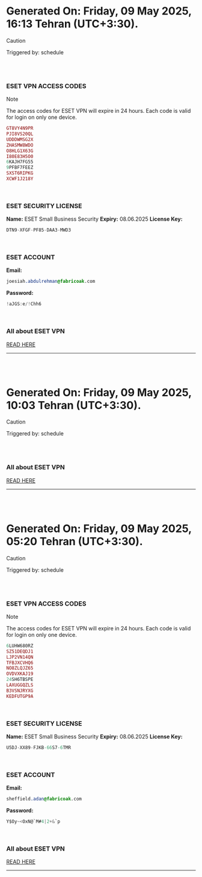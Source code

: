 # Generated On: Friday, 09 May 2025, 16:13 Tehran (UTC+3:30).

> [!CAUTION]
> Triggered by: schedule

<br><br>

### ESET VPN ACCESS CODES

> [!NOTE]
> The access codes for ESET VPN will expire in 24 hours.
> Each code is valid for login on only one device.

```ruby
GT8VY4N9PR
PJI8VS20QL
UDDDWMSG2X
ZHASMW8WDO
O8HLG1X63G
I80E83H5O0
6KAJH7FG55
9PFBF7FEEZ
SXST6RIPKG
XCWF1J218Y
```

<br>

### ESET SECURITY LICENSE

**Name:** ESET Small Business Security
**Expiry:** 08.06.2025
**License Key:**

```POV-Ray SDL
DTN9-XFGF-PF85-DAA3-MWD3
```

<br>

### ESET ACCOUNT

**Email:**

```CSS
joesiah.abdulrehman@fabricoak.com
```

**Password:**

```POV-Ray SDL
!aJGS:e/!Chh6
```

<br>

### All about ESET VPN

[READ HERE](https://t.me/F_NiREvil/2113)

---

<br><br>

# Generated On: Friday, 09 May 2025, 10:03 Tehran (UTC+3:30).

> [!CAUTION]
> Triggered by: schedule

<br><br>

### All about ESET VPN

[READ HERE](https://t.me/F_NiREvil/2113)

---

<br><br>

# Generated On: Friday, 09 May 2025, 05:20 Tehran (UTC+3:30).

> [!CAUTION]
> Triggered by: schedule

<br><br>

### ESET VPN ACCESS CODES

> [!NOTE]
> The access codes for ESET VPN will expire in 24 hours.
> Each code is valid for login on only one device.

```ruby
6LUHW680RZ
SZ51DEQDJ1
LJP2VN14QN
TFBJXCVHQ6
NO8ZLQJZ65
OVDVXKAJ19
24SH6TBSPE
LAXUGGQZLS
B3VSNJRYXG
KEDFUTGP9A
```

<br>

### ESET SECURITY LICENSE

**Name:** ESET Small Business Security
**Expiry:** 08.06.2025
**License Key:**

```POV-Ray SDL
U5DJ-XX89-FJKB-66S7-6TMR
```

<br>

### ESET ACCOUNT

**Email:**

```CSS
sheffield.adan@fabricoak.com
```

**Password:**

```POV-Ray SDL
Y$Oy~<OxN@`M#4|2+&`p
```

<br>

### All about ESET VPN

[READ HERE](https://t.me/F_NiREvil/2113)

---

<br><br>

